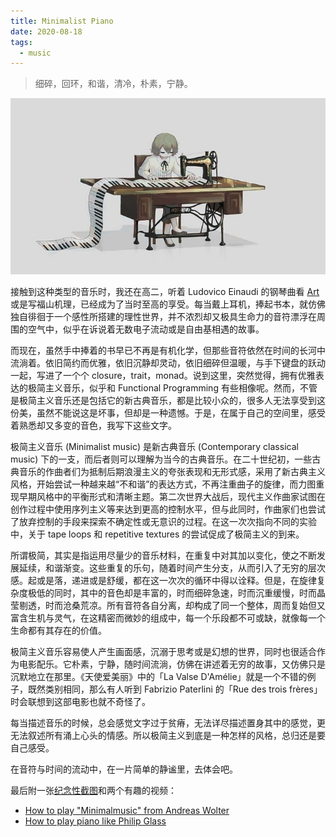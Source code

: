 ```yaml
---
title: Minimalist Piano
date: 2020-08-18
tags:
  - music
---
```


> 细碎，回环，和谐，清冷，朴素，宁静。

![avogado6-piano](../images/minimal-piano/a-piano.jpg)

接触到这种类型的音乐时，我还在高二，听着 Ludovico Einaudi 的钢琴曲看 [Art](https://www.springer.com/gp/book/9780387954684) 或是写福山机理，已经成为了当时至高的享受。每当戴上耳机，捧起书本，就仿佛独自徘徊于一个感性所搭建的理性世界，并不浓烈却又极具生命力的音符漂浮在周围的空气中，似乎在诉说着无数电子流动或是自由基相遇的故事。

而现在，虽然手中捧着的书早已不再是有机化学，但那些音符依然在时间的长河中流淌着。依旧简约而优雅，依旧沉静却灵动，依旧细碎但温暖，与手下键盘的跃动一起，写进了一个个 closure，trait，monad。说到这里，突然觉得，拥有优雅表达的极简主义音乐，似乎和 Functional Programming 有些相像呢。然而，不管是极简主义音乐还是包括它的新古典音乐，都是比较小众的，很多人无法享受到这份美，虽然不能说这是坏事，但却是一种遗憾。于是，在属于自己的空间里，感受着熟悉却又多变的音色，我写下这些文字。

极简主义音乐 (Minimalist music) 是新古典音乐 (Contemporary classical music) 下的一支，而后者则可以理解为当今的古典音乐。在二十世纪初，一些古典音乐的作曲者们为抵制后期浪漫主义的夸张表现和无形式感，采用了新古典主义风格，开始尝试一种越来越“不和谐”的表达方式，不再注重曲子的旋律，而力图重现早期风格中的平衡形式和清晰主题。第二次世界大战后，现代主义作曲家试图在创作过程中使用序列主义等来达到更高的控制水平，但与此同时，作曲家们也尝试了放弃控制的手段来探索不确定性或无意识的过程。在这一次次指向不同的实验中，关于 tape loops 和 repetitive textures 的尝试促成了极简主义的到来。

所谓极简，其实是指运用尽量少的音乐材料，在重复中对其加以变化，使之不断发展延续，和谐渐变。这些重复的乐句，随着时间产生分支，从而引入了无穷的层次感。起或是落，递进或是舒缓，都在这一次次的循环中得以诠释。但是，在旋律复杂度极低的同时，其中的音色却是丰富的，时而细碎急速，时而沉重缓慢，时而晶莹剔透，时而沧桑荒凉。所有音符各自分离，却构成了同一个整体，周而复始但又富含生机与灵气，在这精密而微妙的组成中，每一个乐段都不可或缺，就像每一个生命都有其存在的价值。

极简主义音乐容易使人产生画面感，沉溺于思考或是幻想的世界，同时也很适合作为电影配乐。它朴素，宁静，随时间流淌，仿佛在讲述着无穷的故事，又仿佛只是沉默地立在那里。《天使爱美丽》中的「La Valse D'Amélie」就是一个不错的例子，既然类别相同，那么有人听到 Fabrizio Paterlini 的「Rue des trois frères」时会联想到这部电影也就不奇怪了。

每当描述音乐的时候，总会感觉文字过于贫瘠，无法详尽描述置身其中的感觉，更无法叙述所有涌上心头的情感。所以极简主义到底是一种怎样的风格，总归还是要自己感受。

在音符与时间的流动中，在一片简单的静谧里，去体会吧。

最后附一张[纪念性截图](https://cdn.jsdelivr.net/gh/raptazure/cdn/2020/twitter.png)和两个有趣的视频：

- [How to play "Minimalmusic" from Andreas Wolter](https://youtu.be/itZ95L-T4dE)
- [How to play piano like Philip Glass](https://youtu.be/nNiOqa1nWgI)

